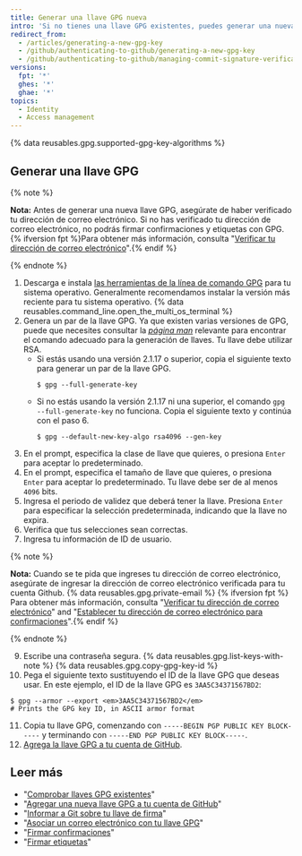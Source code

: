 ```yaml
---
title: Generar una llave GPG nueva
intro: 'Si no tienes una llave GPG existentes, puedes generar una nueva llave GPG para usarla para firmar confirmaciones y etiquetas.'
redirect_from:
  - /articles/generating-a-new-gpg-key
  - /github/authenticating-to-github/generating-a-new-gpg-key
  - /github/authenticating-to-github/managing-commit-signature-verification/generating-a-new-gpg-key
versions:
  fpt: '*'
  ghes: '*'
  ghae: '*'
topics:
  - Identity
  - Access management
---
```


{% data reusables.gpg.supported-gpg-key-algorithms %}

## Generar una llave GPG

{% note %}

**Nota:** Antes de generar una nueva llave GPG, asegúrate de haber verificado tu dirección de correo electrónico. Si no has verificado tu dirección de correo electrónico, no podrás firmar confirmaciones y etiquetas con GPG.{% ifversion fpt %}Para obtener más información, consulta "[Verificar tu dirección de correo electrónico](/articles/verifying-your-email-address)".{% endif %}

{% endnote %}

1. Descarga e instala [las herramientas de la línea de comando GPG](https://www.gnupg.org/download/) para tu sistema operativo. Generalmente recomendamos instalar la versión más reciente para tu sistema operativo.
{% data reusables.command_line.open_the_multi_os_terminal %}
3. Genera un par de la llave GPG. Ya que existen varias versiones de GPG, puede que necesites consultar la [_página man_](https://en.wikipedia.org/wiki/Man_page) relevante para encontrar el comando adecuado para la generación de llaves. Tu llave debe utilizar RSA.
    - Si estás usando una versión 2.1.17 o superior, copia el siguiente texto para generar un par de la llave GPG.
      ```shell
      $ gpg --full-generate-key
      ```
    - Si no estás usando la versión 2.1.17 ni una superior, el comando `gpg --full-generate-key` no funciona. Copia el siguiente texto y continúa con el paso 6.
      ```shell
      $ gpg --default-new-key-algo rsa4096 --gen-key
      ```
4. En el prompt, especifica la clase de llave que quieres, o presiona `Enter` para aceptar lo predeterminado.
5. En el prompt, especifica el tamaño de llave que quieres, o presiona `Enter` para aceptar lo predeterminado. Tu llave debe ser de al menos `4096` bits.
6. Ingresa el periodo de validez que deberá tener la llave. Presiona `Enter` para especificar la selección predeterminada, indicando que la llave no expira.
7. Verifica que tus selecciones sean correctas.
8. Ingresa tu información de ID de usuario.

  {% note %}

  **Nota:** Cuando se te pida que ingreses tu dirección de correo electrónico, asegúrate de ingresar la dirección de correo electrónico verificada para tu cuenta Github. {% data reusables.gpg.private-email %} {% ifversion fpt %}  Para obtener más información, consulta "[Verificar tu dirección de correo electrónico](/articles/verifying-your-email-address)" and "[Establecer tu dirección de correo electrónico para confirmaciones](/articles/setting-your-commit-email-address)".{% endif %}

  {% endnote %}

9. Escribe una contraseña segura.
{% data reusables.gpg.list-keys-with-note %}
{% data reusables.gpg.copy-gpg-key-id %}
10. Pega el siguiente texto sustituyendo el ID de la llave GPG que deseas usar. En este ejemplo, el ID de la llave GPG es `3AA5C34371567BD2`:
  ```shell
  $ gpg --armor --export <em>3AA5C34371567BD2</em>
  # Prints the GPG key ID, in ASCII armor format
  ```
11. Copia tu llave GPG, comenzando con `-----BEGIN PGP PUBLIC KEY BLOCK-----` y terminando con `-----END PGP PUBLIC KEY BLOCK-----`.
12. [Agrega la llave GPG a tu cuenta de GitHub](/articles/adding-a-new-gpg-key-to-your-github-account).

## Leer más

* "[Comprobar llaves GPG existentes](/articles/checking-for-existing-gpg-keys)"
* "[Agregar una nueva llave GPG a tu cuenta de GitHub](/articles/adding-a-new-gpg-key-to-your-github-account)"
* "[Informar a Git sobre tu llave de firma](/articles/telling-git-about-your-signing-key)"
* "[Asociar un correo electrónico con tu llave GPG](/articles/associating-an-email-with-your-gpg-key)"
* "[Firmar confirmaciones](/articles/signing-commits)"
* "[Firmar etiquetas](/articles/signing-tags)"
